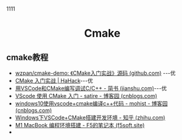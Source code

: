 1111
<h1 align="center">Cmake</h1>





## cmake教程

* [wzpan/cmake-demo: 《CMake入门实战》源码 (github.com)](https://github.com/wzpan/cmake-demo) ---优
* [CMake 入门实战 | HaHack](https://www.hahack.com/codes/cmake/)---优
* [用VSCode和CMake编写调试C/C++ - 简书 (jianshu.com)](https://www.jianshu.com/p/c3806d2ad1f8)---优
* [VScode 使用 CMake 入门 - satire - 博客园 (cnblogs.com)](https://www.cnblogs.com/satire/p/15257789.html)
* [windows10使用vscode+cmake编译c++代码 - mohist - 博客园 (cnblogs.com)](https://www.cnblogs.com/pandamohist/p/14531209.html)
* [Windows下VSCode+CMake搭建开发环境 - 知乎 (zhihu.com)](https://zhuanlan.zhihu.com/p/370211322)
* [M1 MacBook 编程环境搭建 - F5的笔记本 (f5soft.site)](https://f5soft.site/zh/notes/2021/0214/)
* 

